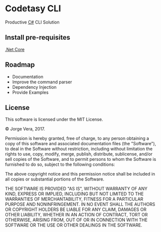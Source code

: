 # Codetasy CLI
Productive [C#](https://docs.microsoft.com/en-us/dotnet/articles/csharp/csharp) CLI Solution 

## Install pre-requisites
[.Net Core](https://www.microsoft.com/net/core)

## Roadmap
- Documentation
- Improve the command parser
- Dependency Injection
- Provide Examples

## License
This software is licensed under the MIT License.

© Jorge Vera, 2017.

Permission is hereby granted, free of charge, to any person obtaining a copy of this software and associated documentation files (the "Software"), to deal in the Software without restriction, including without limitation the rights to use, copy, modify, merge, publish, distribute, sublicense, and/or sell copies of the Software, and to permit persons to whom the Software is furnished to do so, subject to the following conditions:

The above copyright notice and this permission notice shall be included in all copies or substantial portions of the Software.

THE SOFTWARE IS PROVIDED "AS IS", WITHOUT WARRANTY OF ANY KIND, EXPRESS OR IMPLIED, INCLUDING BUT NOT LIMITED TO THE WARRANTIES OF MERCHANTABILITY, FITNESS FOR A PARTICULAR PURPOSE AND NONINFRINGEMENT. IN NO EVENT SHALL THE AUTHORS OR COPYRIGHT HOLDERS BE LIABLE FOR ANY CLAIM, DAMAGES OR OTHER LIABILITY, WHETHER IN AN ACTION OF CONTRACT, TORT OR OTHERWISE, ARISING FROM, OUT OF OR IN CONNECTION WITH THE SOFTWARE OR THE USE OR OTHER DEALINGS IN THE SOFTWARE.
